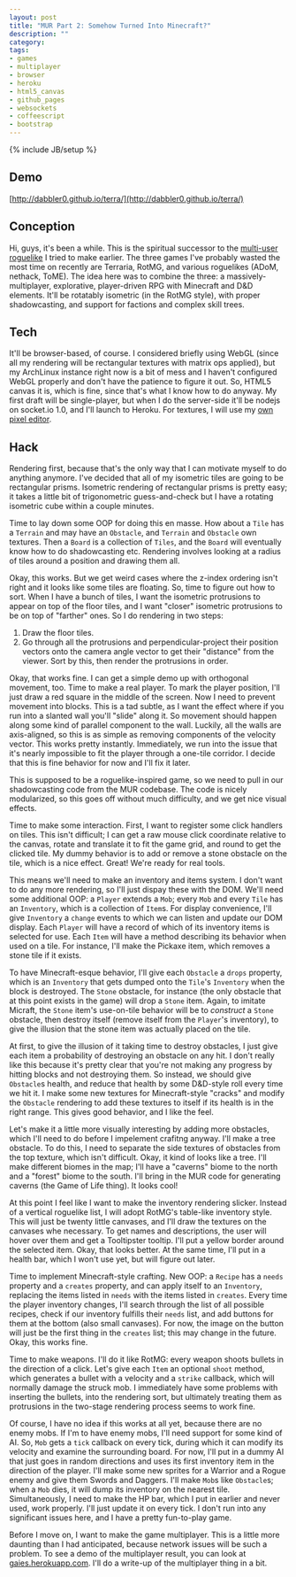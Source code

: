 ```yaml
---
layout: post
title: "MUR Part 2: Somehow Turned Into Minecraft?"
description: ""
category: 
tags:
- games
- multiplayer
- browser
- heroku
- html5_canvas
- github_pages
- websockets
- coffeescript
- bootstrap
---
```

{% include JB/setup %}

## Demo
[http://dabbler0.github.io/terra/](http://dabbler0.github.io/terra/)

## Conception
Hi, guys, it's been a while. This is the spiritual successor to the [multi-user roguelike](http://dabbler0.github.io/hack-per-day/2014/09/16/multi-user-roguelike-part-1/) I tried to make earlier. The three games I've probably wasted the most time on recently are Terraria, RotMG, and various roguelikes (ADoM, nethack, ToME). The idea here was to combine the three: a massively-multiplayer, explorative, player-driven RPG with Minecraft and D&D elements. It'll be rotatably isometric (in the RotMG style), with proper shadowcasting, and support for factions and complex skill trees.

<!--more-->

## Tech
It'll be browser-based, of course. I considered briefly using WebGL (since all my rendering will be rectangular textures with matrix ops applied), but my ArchLinux instance right now is a bit of mess and I haven't configured WebGL properly and don't have the patience to figure it out. So, HTML5 canvas it is, which is fine, since that's what I know how to do anyway. My first draft will be single-player, but when I do the server-side it'll be nodejs on socket.io 1.0, and I'll launch to Heroku. For textures, I will use my [own pixel editor](http://dabbler0.github.io/hack-per-day/2014/06/01/just-a-gorram-pixel-editor/).

## Hack
Rendering first, because that's the only way that I can motivate myself to do anything anymore. I've decided that all of my isometric tiles are going to be rectangular prisms. Isometric rendering of rectangular prisms is pretty easy; it takes a little bit of trigonometric guess-and-check but I have a rotating isometric cube within a couple minutes.

Time to lay down some OOP for doing this en masse. How about a `Tile` has a `Terrain` and may have an `Obstacle`, and `Terrain` and `Obstacle` own textures. Then a `Board` is a collection of `Tiles`, and the `Board` will eventually know how to do shadowcasting etc. Rendering involves looking at a radius of tiles around a position and drawing them all.

Okay, this works. But we get weird cases where the z-index ordering isn't right and it looks like some tiles are floating. So, time to figure out how to sort. When I have a bunch of tiles, I want the isometric protrusions to appear on top of the floor tiles, and I want "closer" isometric protrusions to be on top of "farther" ones. So I do rendering in two steps:
  1. Draw the floor tiles.
  2. Go through all the protrusions and perpendicular-project their position vectors onto the camera angle vector to get their "distance" from the viewer. Sort by this, then render the protrusions in order.

Okay, that works fine. I can get a simple demo up with orthogonal movement, too. Time to make a real player. To mark the player position, I'll just draw a red square in the middle of the screen. Now I need to prevent movement into blocks. This is a tad subtle, as I want the effect where if you run into a slanted wall you'll "slide" along it. So movement should happen along some kind of parallel component to the wall. Luckily, all the walls are axis-aligned, so this is as simple as removing components of the velocity vector. This works pretty instantly. Immediately, we run into the issue that it's nearly impossible to fit the player through a one-tile corridor. I decide that this is fine behavior for now and I'll fix it later.

This is supposed to be a roguelike-inspired game, so we need to pull in our shadowcasting code from the MUR codebase. The code is nicely modularized, so this goes off without much difficulty, and we get nice visual effects.

Time to make some interaction. First, I want to register some click handlers on tiles. This isn't difficult; I can get a raw mouse click coordinate relative to the canvas, rotate and translate it to fit the game grid, and round to get the clicked tile. My dummy behavior is to add or remove a stone obstacle on the tile, which is a nice effect. Great! We're ready for real tools.

This means we'll need to make an inventory and items system. I don't want to do any more rendering, so I'll just dispay these with the DOM. We'll need some additional OOP: a `Player` extends a `Mob`; every `Mob` and every `Tile` has an `Inventory`, which is a collection of `Item`s. For display convenience, I'll give `Inventory` a `change` events to which we can listen and update our DOM display. Each `Player` will have a record of which of its inventory items is selected for use. Each `Item` will have a method describing its behavior when used on a tile. For instance, I'll make the Pickaxe item, which removes a stone tile if it exists.

To have Minecraft-esque behavior, I'll give each `Obstacle` a `drops` property, which is an `Inventory` that gets dumped onto the `Tile`'s `Inventory` when the block is destroyed. The `Stone` obstacle, for instance (the only obstacle that at this point exists in the game) will drop a `Stone` item. Again, to imitate Micraft, the `Stone` item's use-on-tile behavior will be to _construct_ a `Stone` obstacle, then destroy itself (remove itself from the `Player`'s inventory), to give the illusion that the stone item was actually placed on the tile.

At first, to give the illusion of it taking time to destroy obstacles, I just give each item a probability of destroying an obstacle on any hit. I don't really like this because it's pretty clear that you're not making any progress by hitting blocks and not destroying them. So instead, we should give `Obstacle`s health, and reduce that health by some D&D-style roll every time we hit it. I make some new textures for Minecraft-style "cracks" and modify the `Obstacle` rendering to add these textures to itself if its health is in the right range. This gives good behavior, and I like the feel.

Let's make it a little more visually interesting by adding more obstacles, which I'll need to do before I impelement crafitng anyway. I'll make a tree obstacle. To do this, I need to separate the side textures of obstacles from the top texture, which isn't difficult. Okay, it kind of looks like a tree. I'll make different biomes in the map; I'll have a "caverns" biome to the north and a "forest" biome to the south. I'll bring in the MUR code for generating caverns (the Game of Life thing). It looks cool!

At this point I feel like I want to make the inventory rendering slicker. Instead of a vertical roguelike list, I will adopt RotMG's table-like inventory style. This will just be twenty little canvases, and I'll draw the textures on the canvases whe necessary. To get names and descriptions, the user will hover over them and get a Tooltipster tooltip. I'll put a yellow border around the selected item. Okay, that looks better. At the same time, I'll put in a health bar, which I won't use yet, but will figure out later.

Time to implement Minecraft-style crafting. New OOP: a `Recipe` has a `needs` property and a `creates` property, and can apply itself to an `Inventory`, replacing the items listed in `needs` with the items listed in `creates`. Every time the player inventory changes, I'll search through the list of all possible recipes, check if our inventory fulfills their `needs` list, and add buttons for them at the bottom (also small canvases). For now, the image on the button will just be the first thing in the `creates` list; this may change in the future. Okay, this works fine.

Time to make weapons. I'll do it like RotMG: every weapon shoots bullets in the direction of a click. Let's give each `Item` an optional `shoot` method, which generates a bullet with a velocity and a `strike` callback, which will normally damage the struck mob. I immediately have some problems with inserting the bullets, into the rendering sort, but ultimately treating them as protrusions in the two-stage rendering process seems to work fine.

Of course, I have no idea if this works at all yet, because there are no enemy mobs. If I'm to have enemy mobs, I'll need support for some kind of AI. So, `Mob` gets a `tick` callback on every tick, during which it can modify its velocity and examine the surrounding board. For now, I'll put in a dummy AI that just goes in random directions and uses its first inventory item in the direction of the player. I'll make some new sprites for a Warrior and a Rogue enemy and give them Swords and Daggers. I'll make `Mob`s like `Obstacle`s; when a `Mob` dies, it will dump its inventory on the nearest tile. Simultaneously, I need to make the HP bar, which I put in earlier and never used, work properly. I'll just update it on every tick. I don't run into any significant issues here, and I have a pretty fun-to-play game.

Before I move on, I want to make the game multiplayer. This is a little more daunting than I had anticipated, because network issues will be such a problem. To see a demo of the multiplayer result, you can look at [gaies.herokuapp.com](http://gaies.herokuapp.com). I'll do a write-up of the multiplayer thing in a bit.
